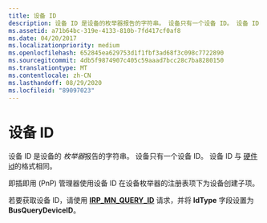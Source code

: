 ```yaml
---
title: 设备 ID
description: 设备 ID 是设备的枚举器报告的字符串。 设备只有一个设备 ID。 设备 ID 与硬件 ID 的格式相同。
ms.assetid: a71b64bc-319e-4133-810b-7fd417cf0af8
ms.date: 04/20/2017
ms.localizationpriority: medium
ms.openlocfilehash: 652845ea629753d1f1fbf3ad68f3c098c7722890
ms.sourcegitcommit: 4db5f9874907c405c59aaad7bcc28c7ba8280150
ms.translationtype: MT
ms.contentlocale: zh-CN
ms.lasthandoff: 08/29/2020
ms.locfileid: "89097023"
---
```

# <a name="device-id"></a>设备 ID


设备 ID 是设备的 *枚举器*报告的字符串。 设备只有一个设备 ID。 设备 ID 与 [硬件 id](hardware-ids.md)的格式相同。




即插即用 (PnP) 管理器使用设备 ID 在设备枚举器的注册表项下为设备创建子项。

若要获取设备 ID，请使用 [**IRP_MN_QUERY_ID**](../kernel/irp-mn-query-id.md) 请求，并将 **IdType** 字段设置为 **BusQueryDeviceID**。

 


